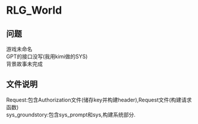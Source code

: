 # RLG_World
## 问题
游戏未命名<br />
GPT的接口没写(我用kimi做的SYS)<br />
背景故事未完成<br />
## 文件说明
Request:包含Authorization文件(储存key并构建header),Request文件(构建请求函数)<br />
sys_groundstory:包含sys_prompt和sys,构建系统部分.